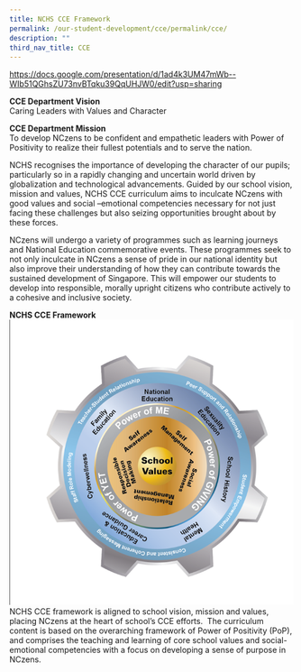 ```yaml
---
title: NCHS CCE Framework
permalink: /our-student-development/cce/permalink/cce/
description: ""
third_nav_title: CCE
---
```

https://docs.google.com/presentation/d/1ad4k3UM47mWb--WIb51QGhsZU73nvBTqku39QqUHJW0/edit?usp=sharing

**CCE Department Vision**<br>
Caring Leaders with Values and Character
<br>

**CCE Department Mission**<br>
To develop NCzens to be confident and empathetic leaders with Power of Positivity to realize their fullest potentials and to serve the nation.


NCHS recognises the importance of developing the character of our pupils; particularly so in a rapidly changing and uncertain world driven by globalization and technological advancements. Guided by our school vision, mission and values, NCHS CCE curriculum aims to inculcate NCzens with good values and social –emotional competencies necessary for not just facing these challenges but also seizing opportunities brought about by these forces.&nbsp;

NCzens will undergo a variety of programmes such as learning journeys and National Education commemorative events. These programmes seek to not only inculcate in NCzens a sense of pride in our national identity but also improve their understanding of how they can contribute towards the sustained development of Singapore. This will empower our students to develop into responsible, morally upright citizens who contribute actively to a cohesive and inclusive society.



**NCHS CCE Framework**  
![](/images/framework%20cce.png)
NCHS CCE framework is aligned to school vision, mission and values, placing NCzens at the heart of school’s CCE efforts.&nbsp; The curriculum content is based on the overarching framework of Power of Positivity (PoP), and comprises the teaching and learning of core school values and social-emotional competencies with a focus on developing a sense of purpose in NCzens.